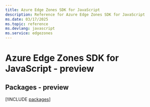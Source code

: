 ```yaml
---
title: Azure Edge Zones SDK for JavaScript
description: Reference for Azure Edge Zones SDK for JavaScript
ms.date: 03/17/2025
ms.topic: reference
ms.devlang: javascript
ms.service: edgezones
---
```

# Azure Edge Zones SDK for JavaScript - preview
## Packages - preview
[!INCLUDE [packages](edge-zones-index.md)]